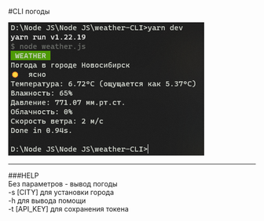 #CLI погоды

![electrical_circuit](src/image.png "weather-CLI")

---
###HELP   
Без параметров - вывод погоды    
-s [CITY] для установки города    
-h для вывода помощи    
-t [API_KEY] для сохранения токена    